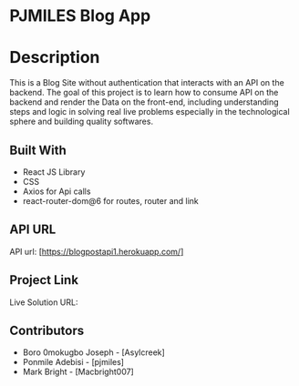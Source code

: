 # PJMILES Blog App

# Description
This is a Blog Site without authentication that interacts with an API on the backend. The goal of this project is to learn how to consume API on the backend and render the Data on the front-end, including understanding steps and logic in solving real live problems especially in the technological sphere and building quality softwares.

## Built With

* React JS Library
* CSS
* Axios for Api calls
* react-router-dom@6 for routes, router and link

## API URL
API url: [https://blogpostapi1.herokuapp.com/]

## Project Link
Live Solution URL: 

## Contributors
* Boro 0mokugbo Joseph - [Asylcreek]
* Ponmile Adebisi - [pjmiles]
* Mark Bright - [Macbright007]

